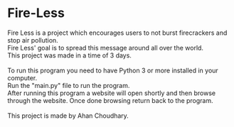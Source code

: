 # Fire-Less
Fire Less is a project which encourages users to not burst firecrackers and stop air pollution.<br />
Fire Less' goal is to spread this message around all over the world.<br />
This project was made in a time of 3 days.<br /><br />
To run this program you need to have Python 3 or more installed in your computer.<br />
Run the "main.py" file to run the program.<br />
After running this program a website will open shortly and then browse through the website. Once done browsing return back to the program.<br /><br />
This project is made by Ahan Choudhary.

